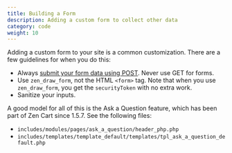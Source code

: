 ```yaml
---
title: Building a Form 
description: Adding a custom form to collect other data
category: code
weight: 10
---
```


Adding a custom form to your site is a common customization.  There are a 
few guidelines for when you do this: 

- Always [submit your form data using POST](/dev/plugins/upgrading_to_1.5/#rewriting-addon-admin-pages-to-use-form-posts-instead-of-gets). Never use GET for forms. 
- Use `zen_draw_form`, not the HTML `<form>` tag.  Note that when you use `zen_draw_form`, you get the `securityToken` with no extra work. 
- Sanitize your inputs.  

A good model for all of this is the Ask a Question feature, which has been part of Zen Cart since 1.5.7.  See the following files: 

- `includes/modules/pages/ask_a_question/header_php.php`
- `includes/templates/template_default/templates/tpl_ask_a_question_default.php`

